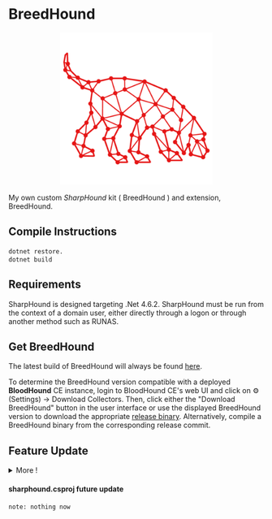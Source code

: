 # BreedHound

<a href="https://github.com/pxcs/BreedHound/"><p align="center">
<img width="300" height="300" src="logo.png">
</p></a>

My own custom *SharpHound* kit ( BreedHound ) and extension, BreedHound.

## Compile Instructions

```
dotnet restore.
dotnet build
```

## Requirements

SharpHound is designed targeting .Net 4.6.2. SharpHound must be run from the context of a domain user, either directly through a logon or through another method such as RUNAS.

## Get BreedHound

The latest build of BreedHound will always be found [here](https://github.com/pxcs/BreedHound/releases).

To determine the BreedHound version compatible with a deployed **BloodHound** CE instance, login to BloodHound CE's web UI and click on ⚙️ (Settings) → Download Collectors. Then, click either the "Download BreedHound" button in the user interface or use the displayed BreedHound version to download the appropriate [release binary](https://github.com/pxcs/BreedHound/releases). Alternatively, compile a BreedHound binary from the corresponding release commit.


## Feature Update

<details><summary>More !</summary>

```sh
src/
│
└── Client
   ├── context.cs ✔              
   ├── enums.cs ✔
   ├── flags.cs ✔
   ├── links.cs ✔
   ├── vulnscan.cs ✔   
   |
   └─── RES
       ├── harpoon.cpp ✔
       ├── harpoon.hpp ✔
       └── utils.cpp 
       |
       |
       └─── NET
            ├── client.cs ✔
            ├── dos.cs
            ├── example.sln ✔
            └─── pwn.cs
            
```
</details>

#### **sharphound.csproj** future update

```py
note: nothing now
```
